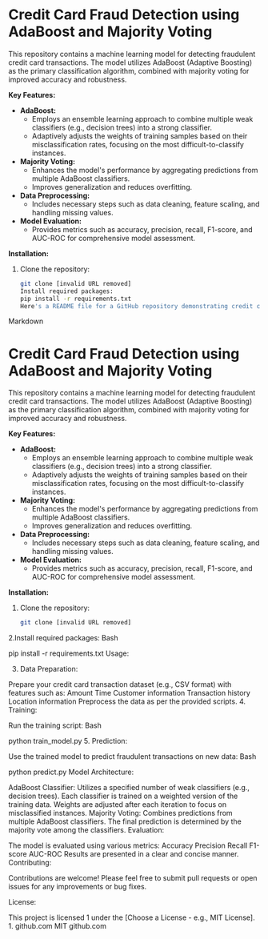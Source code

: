 # Credit Card Fraud Detection using AdaBoost and Majority Voting

This repository contains a machine learning model for detecting fraudulent credit card transactions. The model utilizes AdaBoost (Adaptive Boosting) as the primary classification algorithm, combined with majority voting for improved accuracy and robustness.

**Key Features:**

* **AdaBoost:** 
    * Employs an ensemble learning approach to combine multiple weak classifiers (e.g., decision trees) into a strong classifier.
    * Adaptively adjusts the weights of training samples based on their misclassification rates, focusing on the most difficult-to-classify instances.
* **Majority Voting:** 
    * Enhances the model's performance by aggregating predictions from multiple AdaBoost classifiers.
    * Improves generalization and reduces overfitting.
* **Data Preprocessing:** 
    * Includes necessary steps such as data cleaning, feature scaling, and handling missing values.
* **Model Evaluation:** 
    * Provides metrics such as accuracy, precision, recall, F1-score, and AUC-ROC for comprehensive model assessment.

**Installation:**

1. Clone the repository:
   ```bash
   git clone [invalid URL removed]
   Install required packages:
   pip install -r requirements.txt
   Here's a README file for a GitHub repository demonstrating credit card fraud detection using AdaBoost and majority voting:

Markdown

# Credit Card Fraud Detection using AdaBoost and Majority Voting

This repository contains a machine learning model for detecting fraudulent credit card transactions. The model utilizes AdaBoost (Adaptive Boosting) as the primary classification algorithm, combined with majority voting for improved accuracy and robustness.

**Key Features:**

* **AdaBoost:** 
    * Employs an ensemble learning approach to combine multiple weak classifiers (e.g., decision trees) into a strong classifier.
    * Adaptively adjusts the weights of training samples based on their misclassification rates, focusing on the most difficult-to-classify instances.
* **Majority Voting:** 
    * Enhances the model's performance by aggregating predictions from multiple AdaBoost classifiers.
    * Improves generalization and reduces overfitting.
* **Data Preprocessing:** 
    * Includes necessary steps such as data cleaning, feature scaling, and handling missing values.
* **Model Evaluation:** 
    * Provides metrics such as accuracy, precision, recall, F1-score, and AUC-ROC for comprehensive model assessment.

**Installation:**

1. Clone the repository:
   ```bash
   git clone [invalid URL removed]
2.Install required packages:
Bash

pip install -r requirements.txt
Usage:

3. Data Preparation:

Prepare your credit card transaction dataset (e.g., CSV format) with features such as:
Amount
Time
Customer information
Transaction history
Location information
Preprocess the data as per the provided scripts.
4. Training:

Run the training script:
Bash

python train_model.py 
5. Prediction:

Use the trained model to predict fraudulent transactions on new data:
Bash

python predict.py 
Model Architecture:

AdaBoost Classifier:
Utilizes a specified number of weak classifiers (e.g., decision trees).
Each classifier is trained on a weighted version of the training data.
Weights are adjusted after each iteration to focus on misclassified instances.
Majority Voting:
Combines predictions from multiple AdaBoost classifiers.
The final prediction is determined by the majority vote among the classifiers.
Evaluation:

The model is evaluated using various metrics:
Accuracy
Precision
Recall
F1-score
AUC-ROC
Results are presented in a clear and concise manner.
Contributing:

Contributions are welcome! Please feel free to submit pull requests or open issues for any improvements or bug fixes.

License:

This project is licensed 1  under the [Choose a License - e.g., MIT License].   
 1. 
github.com
MIT
github.com
